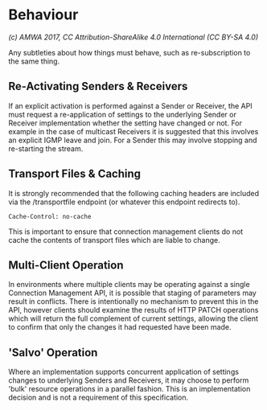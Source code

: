 # Behaviour

_(c) AMWA 2017, CC Attribution-ShareAlike 4.0 International (CC BY-SA 4.0)_

Any subtleties about how things must behave, such as re-subscription to the same thing.

## Re-Activating Senders & Receivers

If an explicit activation is performed against a Sender or Receiver, the API must request a re-application of settings to the underlying Sender or Receiver implementation whether the setting have changed or not. For example in the case of multicast Receivers it is suggested that this involves an explicit IGMP leave and join. For a Sender this may involve stopping and re-starting the stream.

## Transport Files & Caching

It is strongly recommended that the following caching headers are included via the /transportfile endpoint (or whatever this endpoint redirects to).

```
Cache-Control: no-cache
```

This is important to ensure that connection management clients do not cache the contents of transport files which are liable to change.

## Multi-Client Operation

In environments where multiple clients may be operating against a single Connection Management API, it is possible that staging of parameters may result in conflicts. There is intentionally no mechanism to prevent this in the API, however clients should examine the results of HTTP PATCH operations which will return the full complement of current settings, allowing the client to confirm that only the changes it had requested have been made.

## 'Salvo' Operation

Where an implementation supports concurrent application of settings changes to underlying Senders and Receivers, it may choose to perform 'bulk' resource operations in a parallel fashion. This is an implementation decision and is not a requirement of this specification.
